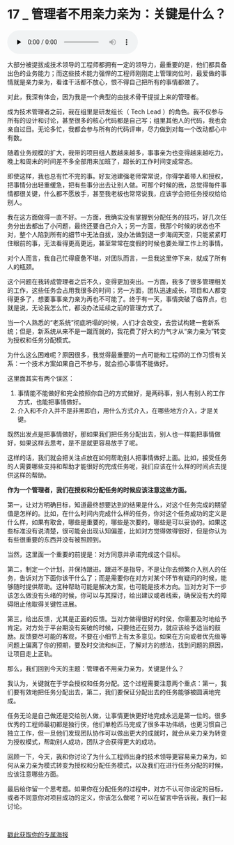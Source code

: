 # 17 _ 管理者不用亲力亲为：关键是什么？

<audio id="audio" title="17 | 管理者不用亲力亲为：关键是什么？" controls="" preload="none"><source id="mp3" src="https://static001.geekbang.org/resource/audio/ad/67/ad7b2a3a08fe518c971015cc33b06a67.mp3"></audio>

大部分被提拔成技术领导的工程师都拥有一定的领导力，最重要的是，他们都具备出色的业务能力；而这些技术能力强悍的工程师刚刚走上管理岗位时，最爱做的事情就是亲力亲为，看谁干活都不放心，恨不得自己把所有的事情都做了。

对此，我深有体会，因为我是一个典型的由技术骨干提拔上来的管理者。

成为技术管理者之前，我在组里是研发组长（ Tech Lead ）的角色。我不仅参与所有的设计和讨论，甚至很多的核心代码都是自己写；组里其他人的代码，我也会亲自过目。无论多忙，我都会参与所有的代码评审，尽力做到对每一个改动都心中有数。

随着业务规模的扩大，我带的项目组人数越来越多，事事亲为也变得越来越吃力。晚上和周末的时间差不多全部用来加班了，超长的工作时间变成常态。

即使这样，我也总有忙不完的事。好友池建强老师常常说，你得学着带人和授权，把事情分出轻重缓急，把有些事分出去让别人做。可那个时候的我，总觉得每件事情都很关键，什么都不愿放手，甚至我老板也常常说我，应该学会把任务授权给给别人。

我在这方面做得一直不好。一方面，我确实没有掌握到分配任务的技巧，好几次任务分出去都出了小问题，最终还要自己介入；另一方面，我那个时候的状态也不对，整个人陷到所有的细节中无法自拔，没办法做到退一步海阔天空，只能紧紧盯住眼前的事，无法看得更高更远，甚至常常在度假的时候也要处理工作上的事情。

对个人而言，我自己忙得疲惫不堪，对团队而言，一旦我这里停下来，就成了所有人的瓶颈。

这个问题在我转成管理者之后不久，变得更加突出。一方面，我多了很多管理相关的工作，这些任务会占用我很多的时间；另一方面，团队迅速成长，项目和人都变得更多了，想要事事亲力亲为再也不可能了。终于有一天，事情突破了临界点，也就是说，无论我怎么忙，都没办法延续之前的管理方式了。

当一个人熟悉的“老系统”彻底坍塌的时候，人们才会改变，去尝试构建一套新系统；但是，新系统从来不是一蹴而就的，我花费了好大的力气才从“亲力亲为”转变为授权和任务分配模式。

为什么这么困难呢？原因很多，我觉得最重要的一点可能和工程师的工作习惯有关系：一个技术方案如果自己不参与，就会担心事情不能做好。

这里面其实有两个误区：

1. 事情能不能做好和完全按照你自己的方式做好，是两码事，别人有别人的工作方式，也能把事情做好。
1. 介入和不介入并不是非黑即白，用什么方式介入，在哪些地方介入，才是关键。

既然出发点是把事情做好，那如果我们把任务分配出去，别人也一样能把事情做好，如果这样去思考，是不是就更容易放手了呢。

这样的话，我们就会把关注点放在如何帮助别人把事情做好上面。比如，接受任务的人需要哪些支持和帮助才能很好的完成任务呢，我们应该在什么样的时间点去提供这样的帮助。

**作为一个管理者，我们在授权和分配任务的时候应该注意这些方面。**

第一，让对方明确目标，知道最终想要达到的结果是什么，对这个任务完成的期望值是怎样的。比如，在什么时间内完成什么样的任务，你对这个任务成功的定义是什么样，如果有取舍，哪些是重要的，哪些是次要的，哪些是可以妥协的。如果这些标准没有说清楚，很可能会出现认知偏差，比如对方觉得做得很好，但是你认为有些很重要的东西并没有被照顾到。

当然，这里面一个重要的前提是：对方同意并承诺完成这个目标。

第二，制定一个计划，并保持跟进。跟进不是指导，不是让你去频繁介入别人的任务，告诉对方下面你该干什么了；而是需要你在对方对某个环节有疑问的时候，能够随时提供帮助。这种帮助可能是解决方案，也可能是技术方向。当对方对下一步该怎么做没有头绪的时候，你可以与其探讨，给出建议或者线索，确保没有大的障碍阻止他取得关键性进展。

第三，给出反馈，尤其是正面的反馈。当对方做得很好的时侯，你需要及时地给予肯定。对方处于平台期没有突破的时候，只要他还在努力，就应该给予适当的鼓励。反馈要尽可能的客观，不要在小细节上有太多意见。如果在方向或者优先级等问题上偏离了你的预期，要及时交流和纠正，了解对方的想法，找到问题的原因，让项目走上正轨。

那么，我们回到今天的主题：管理者不用亲力亲为，关键是什么？

我认为，关键就在于学会授权和任务分配。这个过程需要注意两个重点：第一，我们要有效地把任务分配出去，第二，我们要保证分配出去的任务能够被圆满地完成。

任务无论是自己做还是交给别人做，让事情更快更好地完成永远是第一位的。很多优秀的工程师最初都是独行侠，他们单枪匹马完成了很多丰功伟绩，也更习惯自己独立工作，但一旦他们发现团队协作可以做出更大的成就时，就会从亲力亲为转变为授权模式，帮助别人成功，团队才会获得更大的成功。

回顾一下，今天，我和你讨论了为什么工程师出身的技术领导更容易亲力亲为，如何从亲力亲为模式转变为授权和分配任务模式，以及我们在进行任务分配的时候，应该注意哪些方面。

最后给你留一个思考题。如果你在分配任务的过程中，对方不认可你设定的目标，或者不同意你对项目成功的定义，你该怎么做呢？可以在留言中告诉我，我们一起讨论。

<br> 

[戳此获取你的专属海报](https://time.geekbang.org/activity/sale-poster?utm_source=app&amp;utm_medium=zhuyun-article&amp;utm_campaign=zhuyun-saleposter&amp;utm_content=zhuyun0416)
